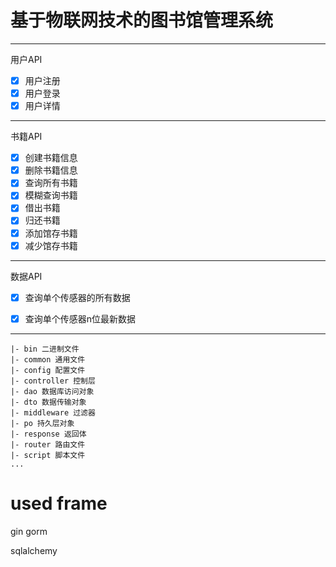 # 基于物联网技术的图书馆管理系统


---

用户API

- [x] 用户注册
- [x] 用户登录
- [x] 用户详情

---

书籍API

- [x] 创建书籍信息
- [x] 删除书籍信息
- [x] 查询所有书籍
- [x] 模糊查询书籍
- [x] 借出书籍
- [x] 归还书籍
- [x] 添加馆存书籍
- [x] 减少馆存书籍

---

数据API
- [x] 查询单个传感器的所有数据
- [x] 查询单个传感器n位最新数据


---

```
|- bin 二进制文件
|- common 通用文件
|- config 配置文件
|- controller 控制层
|- dao 数据库访问对象
|- dto 数据传输对象
|- middleware 过滤器
|- po 持久层对象
|- response 返回体
|- router 路由文件
|- script 脚本文件
...
```


# used frame
gin
gorm

sqlalchemy

